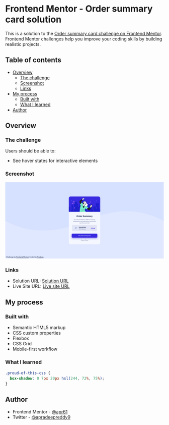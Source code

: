# Frontend Mentor - Order summary card solution

This is a solution to the [Order summary card challenge on Frontend Mentor](https://www.frontendmentor.io/challenges/order-summary-component-QlPmajDUj). Frontend Mentor challenges help you improve your coding skills by building realistic projects. 

## Table of contents

- [Overview](#overview)
  - [The challenge](#the-challenge)
  - [Screenshot](#screenshot)
  - [Links](#links)
- [My process](#my-process)
  - [Built with](#built-with)
  - [What I learned](#what-i-learned)
- [Author](#author)


## Overview

### The challenge

Users should be able to:

- See hover states for interactive elements

### Screenshot

![](./screenshot.png)


### Links

- Solution URL: [Solution URL](https://github.com/apr61/apr61.github.io/tree/main/order-summary-component-main/)
- Live Site URL: [Live site URL](https://apr61.github.io/order-summary-component-main/)

## My process

### Built with

- Semantic HTML5 markup
- CSS custom properties
- Flexbox
- CSS Grid
- Mobile-first workflow


### What I learned

```css
.proud-of-this-css {
  box-shadow: 0 7px 20px hsl(244, 72%, 75%);
}
```

## Author

- Frontend Mentor - [@apr61](https://www.frontendmentor.io/profile/apr61)
- Twitter - [@apradeepreddy9](https://www.twitter.com/apradeepreddy9)


